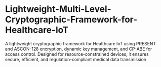 # Lightweight-Multi-Level-Cryptographic-Framework-for-Healthcare-IoT
A lightweight cryptographic framework for Healthcare IoT using PRESENT and ASCON-128 encryption, dynamic key management, and CP-ABE for access control. Designed for resource-constrained devices, it ensures secure, efficient, and regulation-compliant medical data transmission.
